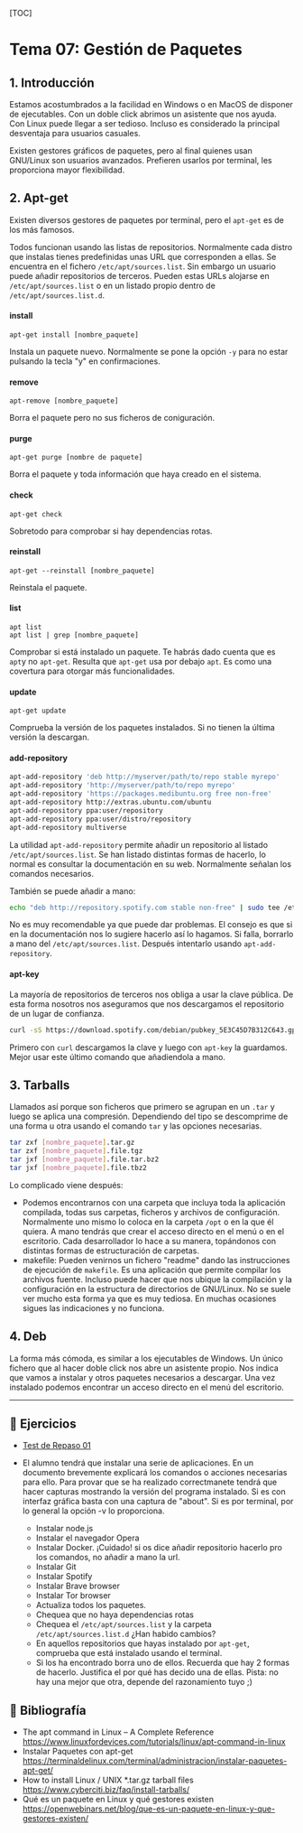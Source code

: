 [TOC]

# Tema 07: Gestión de Paquetes



## 1. Introducción

Estamos acostumbrados a la facilidad en Windows o en MacOS de disponer de ejecutables. Con un doble click abrimos un asistente que nos ayuda. Con Linux puede llegar a ser tedioso. Incluso es considerado la principal desventaja para usuarios casuales.

Existen gestores gráficos de paquetes, pero al final quienes usan GNU/Linux son usuarios avanzados. Prefieren usarlos por terminal, les proporciona mayor flexibilidad. 



## 2. Apt-get

Existen diversos gestores de paquetes por terminal, pero el ``apt-get`` es de los más famosos. 

Todos funcionan usando las listas de repositorios. Normalmente cada distro que instalas tienes predefinidas unas URL que corresponden a ellas. Se encuentra en el fichero ``/etc/apt/sources.list``. Sin embargo un usuario puede añadir repositorios de terceros. Pueden estas URLs alojarse en `/etc/apt/sources.list` o en un listado propio dentro de ``/etc/apt/sources.list.d``.



#### install

```
apt-get install [nombre_paquete]
```

Instala un paquete nuevo. Normalmente se pone la opción ``-y`` para no estar pulsando la tecla "y" en confirmaciones.



#### remove

```
apt-remove [nombre_paquete]
```

Borra el paquete pero no sus ficheros de coniguración.



#### purge

```
apt-get purge [nombre de paquete]
```

Borra el paquete y toda información que haya creado en el sistema.



#### check

```
apt-get check
```

Sobretodo para comprobar si hay dependencias rotas.



#### reinstall

```
apt-get --reinstall [nombre_paquete]
```

Reinstala el paquete.



#### list

```
apt list 
apt list | grep [nombre_paquete]
```

Comprobar si está instalado un paquete. Te habrás dado cuenta que es ``apt``y no ``apt-get``. Resulta que ``apt-get`` usa por debajo ``apt``. Es como una covertura para otorgar más funcionalidades.



#### update

```
apt-get update 
```

Comprueba la versión de los paquetes instalados. Si no tienen la última versión la descargan.



#### add-repository

```bash
apt-add-repository 'deb http://myserver/path/to/repo stable myrepo'
apt-add-repository 'http://myserver/path/to/repo myrepo'
apt-add-repository 'https://packages.medibuntu.org free non-free'
apt-add-repository http://extras.ubuntu.com/ubuntu
apt-add-repository ppa:user/repository
apt-add-repository ppa:user/distro/repository
apt-add-repository multiverse
```

La utilidad ``apt-add-repository`` permite añadir un repositorio al listado ``/etc/apt/sources.list``. Se han listado distintas formas de hacerlo, lo normal es consultar la documentación en su web. Normalmente señalan los comandos necesarios.

También se puede añadir a mano:

```bash
echo "deb http://repository.spotify.com stable non-free" | sudo tee /etc/apt/sources.list.d/spotify.list
```

No es muy recomendable ya que puede dar problemas. El consejo es que si en la documentación nos lo sugiere hacerlo así lo hagamos. Si falla, borrarlo a mano del ``/etc/apt/sources.list``. Después intentarlo usando ``apt-add-repository``.



#### apt-key

La mayoría de repositorios de terceros nos obliga a usar la clave pública. De esta forma nosotros nos aseguramos que nos descargamos el repositorio de un lugar de confianza.

```bash
curl -sS https://download.spotify.com/debian/pubkey_5E3C45D7B312C643.gpg | sudo apt-key add -
```

Primero con ``curl`` descargamos la clave y luego con ``apt-key`` la guardamos. Mejor usar este último comando que añadiendola a mano.



## 3. Tarballs

Llamados así porque son ficheros que primero se agrupan en un ``.tar`` y luego se aplica una compresión. Dependiendo del tipo se descomprime de una forma u otra usando el comando `tar` y las opciones necesarias. 

```bash
tar zxf [nombre_paquete].tar.gz
tar zxf [nombre_paquete].file.tgz
tar jxf [nombre_paquete].file.tar.bz2
tar jxf [nombre_paquete].file.tbz2
```

Lo complicado viene después:

- Podemos encontrarnos con una carpeta que incluya toda la aplicación compilada, todas sus carpetas, ficheros y archivos de configuración. Normalmente uno mismo lo coloca en la carpeta `/opt` o en la que él quiera. A mano tendrás que crear el acceso directo en el menú o en el escritorio. Cada desarrollador lo hace a su manera, topándonos con distintas formas de estructuración de carpetas.
- makefile: Pueden venirnos un fichero "readme" dando las instrucciones de ejecución de `makefile`. Es una aplicación que permite compilar los archivos fuente. Incluso puede hacer que nos ubique la compilación y la configuración en la estructura de directorios de GNU/Linux. No se suele ver mucho esta forma ya que es muy tediosa. En muchas ocasiones sigues las indicaciones y no funciona. 



## 4. Deb

La forma más cómoda, es similar a los ejecutables de Windows. Un único fichero que al hacer doble click nos abre un asistente propio. Nos indica que vamos a instalar y otros paquetes necesarios a descargar. Una vez instalado podemos encontrar un acceso directo en el menú del escritorio.



---



## 🎲 Ejercicios

- [Test de Repaso 01](https://pregunta2.com/quiz/cbb35d87)

- El alumno tendrá que instalar una serie de aplicaciones. En un documento brevemente explicará los comandos o acciones necesarias para ello. Para provar que se ha realizado correctmanete tendrá que hacer capturas mostrando la versión del programa instalado. Si es con interfaz gráfica basta con una captura de "about". Si es por terminal, por lo general la opción -v lo proporciona.

  - Instalar node.js
  - Instalar el navegador Opera
  - Instalar Docker. ¡Cuidado! si os dice añadir repositorio hacerlo pro los comandos, no añadir a mano la url.
  - Instalar Git
  - Instalar Spotify
  - Instalar Brave browser
  - Instalar Tor browser
  - Actualiza todos los paquetes.
  - Chequea que no haya dependencias rotas
  - Chequea el ``/etc/apt/sources.list`` y la carpeta ``/etc/apt/sources.list.d`` ¿Han habido cambios?
  - En aquellos repositorios que hayas instalado por ``apt-get``, comprueba que está instalado usando el terminal.
  - Si los ha encontrado borra uno de ellos. Recuerda que hay 2 formas de hacerlo. Justifica el por qué has decido una de ellas. Pista: no hay una mejor que otra, depende del razonamiento tuyo ;)

  

## 📕 Bibliografía

- The apt command in Linux – A Complete Reference
  https://www.linuxfordevices.com/tutorials/linux/apt-command-in-linux
- Instalar Paquetes con apt-get
  https://terminaldelinux.com/terminal/administracion/instalar-paquetes-apt-get/
- How to install Linux / UNIX *.tar.gz tarball files
  https://www.cyberciti.biz/faq/install-tarballs/
- Qué es un paquete en Linux y qué gestores existen
  https://openwebinars.net/blog/que-es-un-paquete-en-linux-y-que-gestores-existen/

